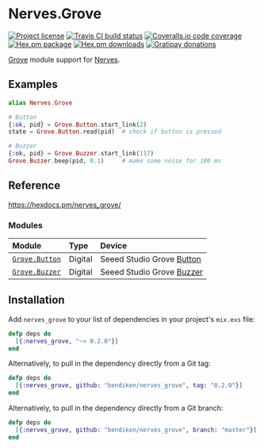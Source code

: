 Nerves.Grove
============

[![Project license](https://img.shields.io/hexpm/l/nerves_grove.svg)](https://unlicense.org/)
[![Travis CI build status](https://img.shields.io/travis/bendiken/nerves_grove/master.svg)](https://travis-ci.org/bendiken/nerves_grove)
[![Coveralls.io code coverage](https://img.shields.io/coveralls/bendiken/nerves_grove/master.svg)](https://coveralls.io/github/bendiken/nerves_grove)
[![Hex.pm package](https://img.shields.io/hexpm/v/nerves_grove.svg)](https://hex.pm/packages/nerves_grove)
[![Hex.pm downloads](https://img.shields.io/hexpm/dt/nerves_grove.svg)](https://hex.pm/packages/nerves_grove)
[![Gratipay donations](https://img.shields.io/gratipay/user/bendiken.svg)](https://gratipay.com/~bendiken/)

[Grove](http://www.seeedstudio.com/wiki/Grove_System) module support for
[Nerves](http://nerves-project.org/).

Examples
--------

```elixir
alias Nerves.Grove

# Button
{:ok, pid} = Grove.Button.start_link(2)
state = Grove.Button.read(pid)  # check if button is pressed

# Buzzer
{:ok, pid} = Grove.Buzzer.start_link(117)
Grove.Buzzer.beep(pid, 0.1)     # make some noise for 100 ms
```

Reference
---------

https://hexdocs.pm/nerves_grove/

### Modules

| Module           | Type    | Device                      |
| :--------------- | :------ | :-------------------------- |
| [`Grove.Button`] | Digital | Seeed Studio Grove [Button] |
| [`Grove.Buzzer`] | Digital | Seeed Studio Grove [Buzzer] |

[`Grove.Button`]: https://hexdocs.pm/nerves_grove/Nerves.Grove.Button.html
[`Grove.Buzzer`]: https://hexdocs.pm/nerves_grove/Nerves.Grove.Buzzer.html

[Button]:         http://www.seeedstudio.com/wiki/Grove_-_Button
[Buzzer]:         http://www.seeedstudio.com/wiki/Grove_-_Buzzer

Installation
------------

Add `nerves_grove` to your list of dependencies in your project's `mix.exs` file:

```elixir
defp deps do
  [{:nerves_grove, "~> 0.2.0"}]
end
```

Alternatively, to pull in the dependency directly from a Git tag:

```elixir
defp deps do
  [{:nerves_grove, github: "bendiken/nerves_grove", tag: "0.2.0"}]
end
```

Alternatively, to pull in the dependency directly from a Git branch:

```elixir
defp deps do
  [{:nerves_grove, github: "bendiken/nerves_grove", branch: "master"}]
end
```
